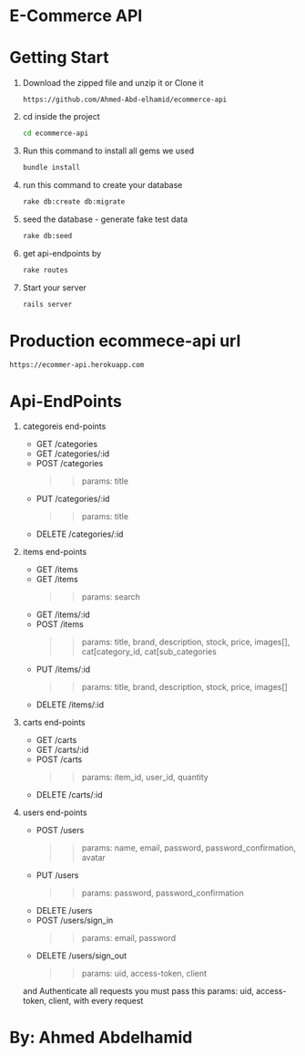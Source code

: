 # E-Commerce API

# Getting Start

1. Download the zipped file and unzip it or Clone it
    ```
    https://github.com/Ahmed-Abd-elhamid/ecommerce-api
    ```
2. cd inside the project
    ```sh
    cd ecommerce-api
    ```
3.  Run this command to install all gems we used
    ```sh
    bundle install
    ```
4. run this command to create your database
    ```sh
    rake db:create db:migrate
    ```
5. seed the database - generate fake test data
    ```sh
    rake db:seed
    ```
6. get api-endpoints by
    ```sh
    rake routes
    ```
7. Start your server
    ```sh
    rails server
    ```

# Production ecommece-api url
    https://ecommer-api.herokuapp.com

# Api-EndPoints

1) categoreis end-points

    * GET       /categories
    * GET       /categories/:id
    * POST      /categories         
        >> params: title
    * PUT       /categories/:id          
        >> params: title
    * DELETE    /categories/:id

2) items end-points

    * GET       /items
    * GET       /items          
        >> params: search
    * GET       /items/:id
    * POST      /items         
        >> params: title, brand, description, stock, price, images[], cat[category_id, cat[sub_categories
    * PUT       /items/:id
        >> params: title, brand, description, stock, price, images[] 
    * DELETE    /items/:id

3) carts end-points

    * GET       /carts
    * GET       /carts/:id
    * POST      /carts         
        >> params: item_id, user_id, quantity 
    * DELETE    /carts/:id

4) users end-points

    * POST      /users         
        >> params: name, email, password, password_confirmation, avatar
    * PUT      /users         
        >> params: password, password_confirmation
    * DELETE    /users
    * POST      /users/sign_in        
        >> params: email, password
    * DELETE    /users/sign_out
        >> params: uid, access-token, client

    and Authenticate all requests you must pass this params: uid, access-token, client, with every request 

# By: Ahmed Abdelhamid

